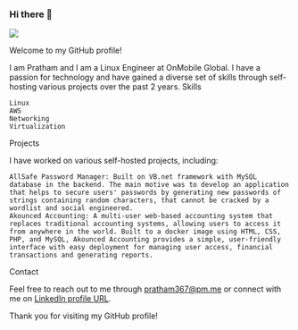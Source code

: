 ### Hi there 👋
![](https://komarev.com/ghpvc/?username=prathamcbh)
<!--
**prathamcbh/prathamcbh** is a ✨ _special_ ✨ repository because its `README.md` (this file) appears on your GitHub profile.

Here are some ideas to get you started:

- 🔭 I’m currently working on ...
- 🌱 I’m currently learning ...
- 👯 I’m looking to collaborate on ...
- 🤔 I’m looking for help with ...
- 💬 Ask me about ...
- 📫 How to reach me: ...
- 😄 Pronouns: ...
- ⚡ Fun fact: ...
-->
Welcome to my GitHub profile!

I am Pratham and I am a Linux Engineer at OnMobile Global. I have a passion for technology and have gained a diverse set of skills through self-hosting various projects over the past 2 years.
Skills

    Linux
    AWS
    Networking
    Virtualization

Projects

I have worked on various self-hosted projects, including:

    AllSafe Password Manager: Built on VB.net framework with MySQL database in the backend. The main motive was to develop an application that helps to secure users' passwords by generating new passwords of strings containing random characters, that cannot be cracked by a wordlist and social engineered.
    Akounced Accounting: A multi-user web-based accounting system that replaces traditional accounting systems, allowing users to access it from anywhere in the world. Built to a docker image using HTML, CSS, PHP, and MySQL, Akounced Accounting provides a simple, user-friendly interface with easy deployment for managing user access, financial transactions and generating reports.

Contact

Feel free to reach out to me through pratham367@pm.me or connect with me on [LinkedIn profile URL](https://www.linkedin.com/in/prathamcbh/).

Thank you for visiting my GitHub profile!
